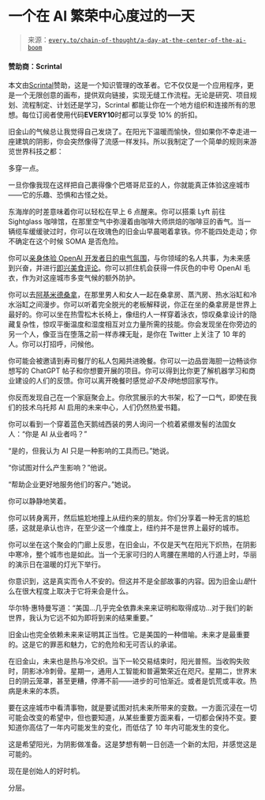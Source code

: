 <!--yml

分类：COT 专栏

日期：2024-05-08 11:07:36

-->

# 一个在 AI 繁荣中心度过的一天

> 来源：[`every.to/chain-of-thought/a-day-at-the-center-of-the-ai-boom`](https://every.to/chain-of-thought/a-day-at-the-center-of-the-ai-boom)

#### 赞助商：Scrintal

本文由[Scrintal](https://www.scrintal.com/?utm_source=NL&utm_medium=PNS&utm_campaign=A10172&d=EVERY10)赞助，这是一个知识管理的改革者。它不仅仅是一个应用程序，更是一个无限创意的画布，提供双向链接，实现无缝工作流程。无论是研究、项目规划、流程制定、计划还是学习，Scrintal 都能让你在一个地方组织和连接所有的思想。每位订阅者使用代码**EVERY10**时都可以享受 10% 的折扣。

旧金山的气候总让我觉得自己发烧了。在阳光下温暖而愉快，但如果你不幸走进一座建筑的阴影，你会突然像得了流感一样发抖。所以我制定了一个简单的规则来游览世界科技之都：

多穿一点。

一旦你像我现在这样把自己裹得像个巴塔哥尼亚的人，你就能真正体验这座城市——它的乐趣、恐惧和古怪之处。

东海岸的时差意味着你可以轻松在早上 6 点醒来。你可以搭乘 Lyft 前往 Sightglass 咖啡馆，在那里空气中弥漫着由咖啡大师烘焙的咖啡豆的香气。当一辆缆车缓缓驶过时，你可以在玫瑰色的旧金山早晨喝着拿铁。你不能四处走动；你不确定在这个时候 SOMA 是否危险。

你可以[亲身体验 OpenAI 开发者日的电气氛围](https://every.to/chain-of-thought/what-i-saw-at-openai-s-developer-day)，与你领域的名人共事，为未来感到兴奋，并进行[即兴美食评论](https://twitter.com/danshipper/status/1721576326921167200)。你可以抓住机会获得一件灰色的中号 OpenAI 毛衣，作为对这座城市多变气候的额外防护。

你可以去[阿基米德桑拿](https://banyasf.com/)，在那里男人和女人一起在桑拿房、蒸汽房、热水浴缸和冷水浴缸之间漫步。你可以听着完全脱光的老板解释说，你正在坐的桑拿房是世界上最好的。你可以坐在热雪松木长椅上，像纽约人一样穿着泳衣，惊叹桑拿设计的隐藏复杂性，惊叹平衡温度和湿度相互对立力量所需的技能。你会发现坐在你旁边的另一个人，像亚当在堕落之前一样赤裸无耻，是你在 Twitter 上关注了 10 年的人。你可以打招呼，问候他。

你可能会被邀请到寿司餐厅的私人包厢共进晚餐。你可以一边品尝海胆一边畅谈你想写的 ChatGPT 帖子和你想要开展的项目。你可以得到比你更了解机器学习和商业建设的人们的反馈。你可以离开晚餐时感觉*迫不及待*地想回家写作。

你反而发现自己在一个家庭聚会上。你欣赏展示的大书架，松了一口气，即使在我们的技术乌托邦 AI 启用的未来中心，人们仍然热爱书籍。

你可以看到一个穿着蓝色天鹅绒西装的男人询问一个梳着紧绷发髻的法国女人：“你是 AI 从业者吗？”

“是的，但我认为 AI 只是一种影响的工具而已。”她说。

“你试图对什么产生影响？”他说。

“帮助企业更好地服务他们的客户。”她说。

你可以静静地笑着。

你可以转身离开，然后尴尬地撞上从纽约来的朋友。你们分享着一种无言的尴尬感，这就是承认也许，在至少这一个维度上，纽约并不是世界上最好的城市。

你可以坐在这个聚会的门廊上反思，在旧金山，不仅是天气在阳光下炽热，在阴影中寒冷，整个城市也是如此。当一个无家可归的人弯腰在黑暗的人行道上时，华丽的演示日在温暖的灯光下举行。

你意识到，这是真实而令人不安的。但这并不是全部故事的内容。因为旧金山*是*什么在很大程度上取决于它将来会是什么。

华尔特·惠特曼写道：“美国…几乎完全依靠未来来证明和取得成功…对于我们的新世界，我认为它远不如为即将到来的结果重要。”

旧金山也完全依赖未来来证明其正当性。它是美国的一种借喻。未来才是最重要的。这是它的罪恶和魅力，它的危险和无可否认的承诺。

在旧金山，未来也是热与冷交织。当下一轮交易结束时，阳光普照。当收购失败时，阴影冰冷刺骨。星期一，通用人工智能和普遍繁荣近在咫尺。星期二，世界末日的阴云笼罩，甚至更糟，停滞不前——进步的可怕渐近。或者是饥荒或丰收。热病是未来的本质。

要在这座城市中看清事物，就是要试图对抗未来所带来的变数。一方面沉浸在一切可能会改变的希望中，但也要知道，从某些重要方面来看，一切都会保持不变。要知道你高估了一年内可能发生的变化，而低估了 10 年内可能发生的变化。

这是希望阳光，为阴影做准备。这是梦想有朝一日创造一个新的太阳，并感觉这是可能的。

现在是创始人的好时机。

分层。
